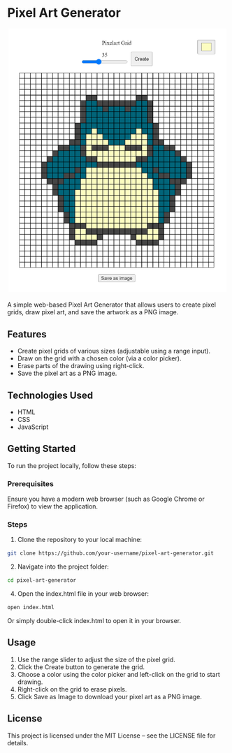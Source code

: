 # Pixel Art Generator

<div align="center">
  <img src="https://github.com/flowdevloping/pixelart-generator/blob/master/PixelArtCreator.png" alt="Pixelart Grid Example" width="500" />
</div>
</br>
A simple web-based Pixel Art Generator that allows users to create pixel grids, draw pixel art, and save the artwork as a PNG image.

## Features

- Create pixel grids of various sizes (adjustable using a range input).
- Draw on the grid with a chosen color (via a color picker).
- Erase parts of the drawing using right-click.
- Save the pixel art as a PNG image.

## Technologies Used

- HTML
- CSS
- JavaScript

## Getting Started

To run the project locally, follow these steps:

### Prerequisites

Ensure you have a modern web browser (such as Google Chrome or Firefox) to view the application.

### Steps
1. Clone the repository to your local machine:
  ```bash
  git clone https://github.com/your-username/pixel-art-generator.git
  ```
   
2. Navigate into the project folder:
  ```bash
  cd pixel-art-generator
  ```
  
4. Open the index.html file in your web browser:
  ```bash
  open index.html
  ```
Or simply double-click index.html to open it in your browser.

## Usage
1. Use the range slider to adjust the size of the pixel grid.
2. Click the Create button to generate the grid.
3. Choose a color using the color picker and left-click on the grid to start drawing.
4. Right-click on the grid to erase pixels.
5. Click Save as Image to download your pixel art as a PNG image.

## License
This project is licensed under the MIT License – see the LICENSE file for details.

